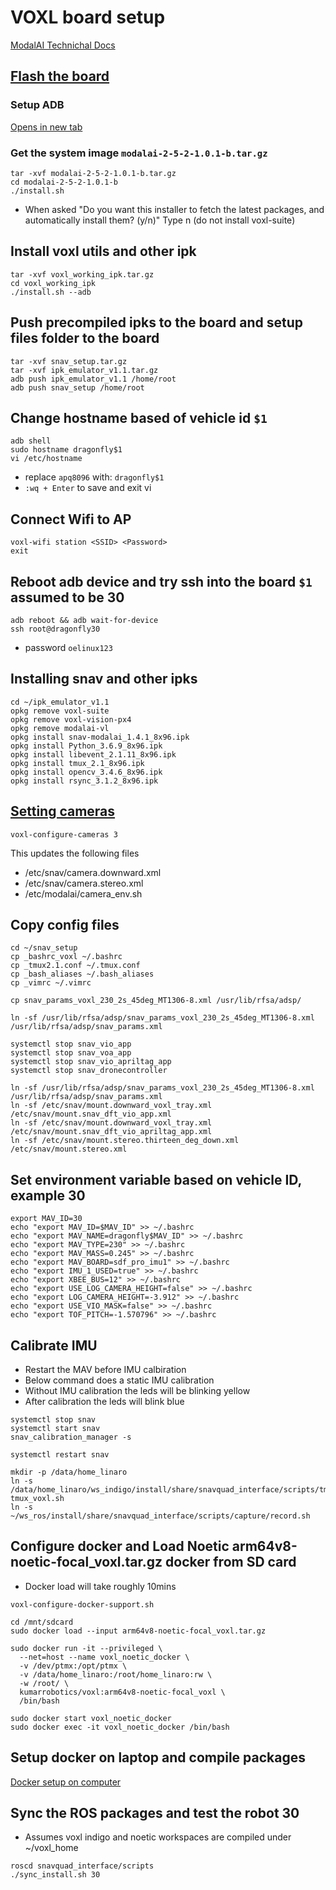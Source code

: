 # VOXL board setup

[ModalAI Technichal Docs](https://docs.modalai.com/)



## [Flash the board](https://docs.modalai.com/flash-system-image/)

### Setup ADB
  <a href="https://docs.modalai.com/setup-adb/" target="_blank">Opens in new tab</a>

### Get the system image `modalai-2-5-2-1.0.1-b.tar.gz`
```
tar -xvf modalai-2-5-2-1.0.1-b.tar.gz
cd modalai-2-5-2-1.0.1-b
./install.sh
```
  * When asked
        "Do you want this installer to fetch the latest packages, and automatically install them? (y/n)"
    Type n (do not install voxl-suite)

## Install voxl utils and other ipk

```
tar -xvf voxl_working_ipk.tar.gz
cd voxl_working_ipk
./install.sh --adb
```

## Push precompiled ipks to the board and setup files folder to the board
```
tar -xvf snav_setup.tar.gz
tar -xvf ipk_emulator_v1.1.tar.gz
adb push ipk_emulator_v1.1 /home/root
adb push snav_setup /home/root
```

## Change hostname based of vehicle id `$1`
```
adb shell
sudo hostname dragonfly$1
vi /etc/hostname
```
  * replace `apq8096` with: `dragonfly$1`
  * `:wq + Enter` to save and exit vi

## Connect Wifi to AP
```
voxl-wifi station <SSID> <Password>
exit
```

## Reboot adb device and try ssh into the board `$1` assumed to be 30
```
adb reboot && adb wait-for-device
ssh root@dragonfly30
```
 * password `oelinux123`


## Installing snav and other ipks
```
cd ~/ipk_emulator_v1.1
opkg remove voxl-suite
opkg remove voxl-vision-px4
opkg remove modalai-vl
opkg install snav-modalai_1.4.1_8x96.ipk
opkg install Python_3.6.9_8x96.ipk
opkg install libevent_2.1.11_8x96.ipk
opkg install tmux_2.1_8x96.ipk
opkg install opencv_3.4.6_8x96.ipk
opkg install rsync_3.1.2_8x96.ipk
```

## [Setting cameras](https://docs.modalai.com/camera-connections/)
`voxl-configure-cameras 3`

This updates the following files
 * /etc/snav/camera.downward.xml
 * /etc/snav/camera.stereo.xml
 * /etc/modalai/camera_env.sh

## Copy config files
```
cd ~/snav_setup
cp _bashrc_voxl ~/.bashrc
cp _tmux2.1.conf ~/.tmux.conf
cp _bash_aliases ~/.bash_aliases
cp _vimrc ~/.vimrc
```

```
cp snav_params_voxl_230_2s_45deg_MT1306-8.xml /usr/lib/rfsa/adsp/

ln -sf /usr/lib/rfsa/adsp/snav_params_voxl_230_2s_45deg_MT1306-8.xml /usr/lib/rfsa/adsp/snav_params.xml
```
```
systemctl stop snav_vio_app
systemctl stop snav_voa_app
systemctl stop snav_vio_apriltag_app
systemctl stop snav_dronecontroller

ln -sf /usr/lib/rfsa/adsp/snav_params_voxl_230_2s_45deg_MT1306-8.xml /usr/lib/rfsa/adsp/snav_params.xml
ln -sf /etc/snav/mount.downward_voxl_tray.xml /etc/snav/mount.snav_dft_vio_app.xml
ln -sf /etc/snav/mount.downward_voxl_tray.xml /etc/snav/mount.snav_dft_vio_apriltag_app.xml
ln -sf /etc/snav/mount.stereo.thirteen_deg_down.xml /etc/snav/mount.stereo.xml

```

## Set environment variable based on vehicle ID, example 30
```
export MAV_ID=30
echo "export MAV_ID=$MAV_ID" >> ~/.bashrc
echo "export MAV_NAME=dragonfly$MAV_ID" >> ~/.bashrc
echo "export MAV_TYPE=230" >> ~/.bashrc
echo "export MAV_MASS=0.245" >> ~/.bashrc
echo "export MAV_BOARD=sdf_pro_imu1" >> ~/.bashrc
echo "export IMU_1_USED=true" >> ~/.bashrc
echo "export XBEE_BUS=12" >> ~/.bashrc
echo "export USE_LOG_CAMERA_HEIGHT=false" >> ~/.bashrc
echo "export LOG_CAMERA_HEIGHT=-3.912" >> ~/.bashrc
echo "export USE_VIO_MASK=false" >> ~/.bashrc
echo "export TOF_PITCH=-1.570796" >> ~/.bashrc
```

## Calibrate IMU
  * Restart the MAV before IMU calbiration
  * Below command does a static IMU calibration
  * Without IMU calibration the leds will be blinking yellow
  * After calibration the leds will blink blue

```
systemctl stop snav
systemctl start snav
snav_calibration_manager -s

systemctl restart snav
```

```
mkdir -p /data/home_linaro
ln -s /data/home_linaro/ws_indigo/install/share/snavquad_interface/scripts/tmux_voxl.sh tmux_voxl.sh
ln -s ~/ws_ros/install/share/snavquad_interface/scripts/capture/record.sh
```

## Configure docker and Load Noetic arm64v8-noetic-focal_voxl.tar.gz docker from SD card
  * Docker load will take roughly 10mins

```
voxl-configure-docker-support.sh

cd /mnt/sdcard
sudo docker load --input arm64v8-noetic-focal_voxl.tar.gz

sudo docker run -it --privileged \
  --net=host --name voxl_noetic_docker \
  -v /dev/ptmx:/opt/ptmx \
  -v /data/home_linaro:/root/home_linaro:rw \
  -w /root/ \
  kumarrobotics/voxl:arm64v8-noetic-focal_voxl \
  /bin/bash

sudo docker start voxl_noetic_docker
sudo docker exec -it voxl_noetic_docker /bin/bash
```

## Setup docker on laptop and compile packages
[Docker setup on computer](doc/README_arm64v8_docker.md)


## Sync the ROS packages and test the robot 30
  * Assumes voxl indigo and noetic workspaces are compiled under ~/voxl_home
```
roscd snavquad_interface/scripts
./sync_install.sh 30
```
